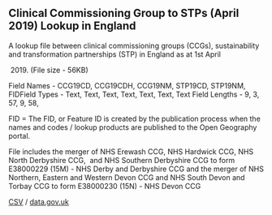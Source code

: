 ## Clinical Commissioning Group to STPs (April 2019) Lookup in England

A lookup file between clinical commissioning groups (CCGs), sustainability and transformation partnerships (STP) in England as at 1st April

 2019. (File size - 56KB) 

Field Names - CCG19CD, CCG19CDH, CCG19NM, STP19CD, STP19NM, FIDField Types - Text, Text, Text, Text, Text, Text, Text Field Lengths - 9, 3, 57, 9, 58, 

FID = The FID, or Feature ID is created by the publication process when the names and codes / lookup products are published to the Open Geography portal. 

File includes the merger of NHS Erewash CCG, NHS Hardwick CCG, NHS North Derbyshire CCG,  and NHS Southern Derbyshire CCG to form E38000229 (15M) - NHS Derby and Derbyshire CCG and the merger of NHS Northern, Eastern and Western Devon CCG and NHS South Devon and Torbay CCG to form E38000230 (15N) - NHS Devon CCG

[CSV](csv/028.csv) / [data.gov.uk](https://data.gov.uk/dataset/49d94d94-9028-4fcd-8b68-46257fa7b282/clinical-commissioning-group-to-stps-april-2019-lookup-in-england)

